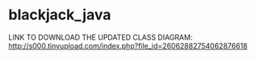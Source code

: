 # blackjack_java

LINK TO DOWNLOAD THE UPDATED CLASS DIAGRAM:
http://s000.tinyupload.com/index.php?file_id=26062882754062876618 
